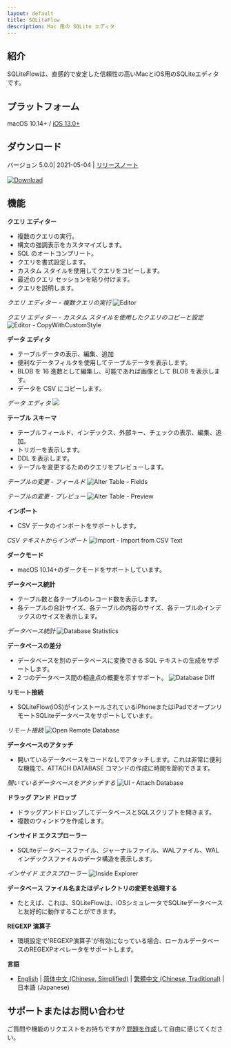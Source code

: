 ```yaml
---
layout: default
title: SQLiteFlow
description: Mac 用の SQLite エディタ
---
```


## 紹介
SQLiteFlowは、直感的で安定した信頼性の高いMacとiOS用のSQLiteエディタです。

## プラットフォーム
macOS 10.14+ / [iOS 13.0+](iOS)

## ダウンロード
バージョン 5.0.0| 2021-05-04 | <a href="ReleaseNotes" target="_blank">リリースノート</a>
<br/><br/>[![Download](macOS/DownloadOnTheMacAppStore.svg)](macappstores://itunes.apple.com/app/id1378587993)

## 機能

**クエリ エディター**

- 複数のクエリの実行。
- 構文の強調表示をカスタマイズします。
- SQL のオートコンプリート。
- クエリを書式設定します。
- カスタム スタイルを使用してクエリをコピーします。
- 最近のクエリ セッションを貼り付けます。
- クエリを説明します。

*クエリ エディター - 複数クエリの実行*
![Editor](macOS/Editor.png)

*クエリ エディター - カスタム スタイルを使用したクエリのコピーと設定*
![Editor - CopyWithCustomStyle](macOS/CopyWithCustomStyle.png)

**データ エディタ**

- テーブルデータの表示、編集、追加
- 便利なデータフィルタを使用してテーブルデータを表示します。
- BLOB を 16 進数として編集し、可能であれば画像として BLOB を表示します。
- データを CSV にコピーします。

*データ エディタ*
![](macOS/DataEditor.png)

**テーブル スキーマ**

- テーブルフィールド、インデックス、外部キー、チェックの表示、編集、追加。
- トリガーを表示します。
- DDL を表示します。
- テーブルを変更するためのクエリをプレビューします。

*テーブルの変更 - フィールド*
![Alter Table - Fields](macOS/AlterTable.png)

*テーブルの変更 - プレビュー*
![Alter Table - Preview](macOS/AlterPreview.png)

**インポート**
- CSV データのインポートをサポートします。

*CSV テキストからインポート*
![Import - Import from CSV Text](macOS/ImportFromCSV.png)

**ダークモード**
- macOS 10.14+のダークモードをサポートしています。

**データベース統計**
- テーブル数と各テーブルのレコード数を表示します。
- 各テーブルの合計サイズ、各テーブルの内容のサイズ、各テーブルのインデックスのサイズを表示します。

*データベース統計*
![Database Statistics](macOS/Statistics.png)

**データベースの差分**
- データベースを別のデータベースに変換できる SQL テキストの生成をサポートします。
- 2 つのデータベース間の相違点の概要を示すサポート。
![Database Diff](macOS/DatabaseDiff.png)

**リモート接続**
- SQLiteFlow(iOS)がインストールされているiPhoneまたはiPadでオープンリモートSQLiteデータベースをサポートしています。

*リモート接続*
![Open Remote Database](macOS/RemoteConnect.png)

**データベースのアタッチ**
- 開いているデータベースをコードなしでアタッチします。これは非常に便利な機能で、ATTACH DATABASE コマンドの作成に時間を節約できます。

*開いているデータベースをアタッチする*
![UI - Attach Database](macOS/AttachDatabase.png)

**ドラッグ アンド ドロップ**
- ドラッグアンドドロップしてデータベースとSQLスクリプトを開きます。
- 複数のウィンドウを作成します。

**インサイド エクスプローラー**
- SQLiteデータベースファイル、ジャーナルファイル、WALファイル、WALインデックスファイルのデータ構造を表示します。

*インサイド エクスプローラー*
![Inside Explorer](macOS/InsideExplorer.png)

**データベース ファイル名またはディレクトリの変更を処理する**
- たとえば、これは、SQLiteFlowは、iOSシミュレータでSQLiteデータベースと友好的に動作することができます。

**REGEXP 演算子**
- 環境設定で'REGEXP演算子'が有効になっている場合、ローカルデータベースのREGEXPオペレータをサポートします。

**言語**
- [English](/) \| [简体中文 (Chinese, Simplified)](/zh-Hans) \| [繁體中文 (Chinese, Traditional)](/zh-Hant) \|日本語 (Japanese)

## サポートまたはお問い合わせ
ご質問や機能のリクエストをお持ちですか? <a href="https://github.com/SQLiteFlow/SQLiteFlow-Issues/issues" target="_blank">問題を作成</a>して自由に感じてください。

